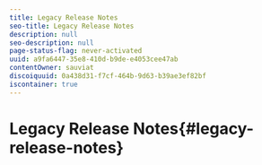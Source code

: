 ```yaml
---
title: Legacy Release Notes
seo-title: Legacy Release Notes
description: null
seo-description: null
page-status-flag: never-activated
uuid: a9fa6447-35e8-410d-b9de-e4053cee47ab
contentOwner: sauviat
discoiquuid: 0a438d31-f7cf-464b-9d63-b39ae3ef82bf
iscontainer: true
---
```


# Legacy Release Notes{#legacy-release-notes}

